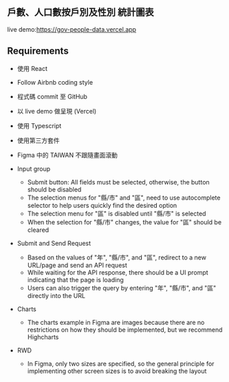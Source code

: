 ## 戶數、人口數按戶別及性別 統計圖表

live demo:https://gov-people-data.vercel.app

## Requirements

- 使用 React
- Follow Airbnb coding style
- 程式碼 commit 至 GitHub
- 以 live demo 做呈現 (Vercel)
- 使用 Typescript
- 使用第三方套件
- Figma 中的 TAIWAN 不跟隨畫面滾動
- Input group

  - Submit button: All fields must be selected, otherwise, the button should be disabled
  - The selection menus for "縣/市" and "區", need to use autocomplete selector to help users quickly find the desired option
  - The selection menu for "區" is disabled until "縣/市" is selected
  - When the selection for "縣/市" changes, the value for "區" should be cleared

- Submit and Send Request

  - Based on the values of "年", "縣/市", and "區", redirect to a new URL/page and send an API request
  - While waiting for the API response, there should be a UI prompt indicating that the page is loading
  - Users can also trigger the query by entering "年", "縣/市", and "區" directly into the URL

- Charts

  - The charts example in Figma are images because there are no restrictions on how they should be implemented, but we recommend Highcharts

- RWD
  - In Figma, only two sizes are specified, so the general principle for implementing other screen sizes is to avoid breaking the layout
